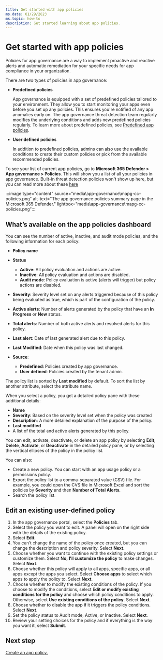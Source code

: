 ```yaml
---
title: Get started with app policies
ms.date: 01/29/2023
ms.topic: how-to
description: Get started learning about app policies.
---
```


# Get started with app policies

Policies for app governance are a way to implement proactive and reactive alerts and automatic remediation for your specific needs for app compliance in your organization.

There are two types of policies in app governance:

- **Predefined policies**

    App governance is equipped with a set of predefined policies tailored to your environment. They allow you to start monitoring your apps even before you set up any policies. This ensures you're notified of any app anomalies early on. The app governance threat detection team regularly modifies the underlying conditions and adds new predefined policies regularly. To learn more about predefined policies, see [Predefined app policies](app-governance-predefined-policies.md).

- **User defined policies**

    In addition to predefined policies, admins can also use the available conditions to create their custom policies or pick from the available recommended policies.

To see your list of current app policies, go to **Microsoft 365 Defender > App governance > Policies**. This will show you a list of all your policies in app governance. Built-in threat detection policies won't show up here, but you can read more about these [here](app-governance-anomaly-detection-alerts.md)

:::image type="content" source="media\app-governance\mapg-cc-policies.png" alt-text="The app governance policies summary page in the Microsoft 365 Defender." lightbox="media\app-governance\mapg-cc-policies.png":::

## What’s available on the app policies dashboard

You can see the number of active, inactive, and audit mode policies, and the following information for each policy:

- **Policy name**
- **Status**

  - **Active**:  All policy evaluation and actions are active.
  - **Inactive**: All policy evaluation and actions are disabled.
  - **Audit mode**: Policy evaluation is active (alerts will trigger) but policy actions are disabled.

- **Severity**: Severity level set on any alerts triggered because of this policy being evaluated as true, which is part of the configuration of the policy.
- **Active alerts**: Number of alerts generated by the policy that have an **In Progress** or **New** status.
- **Total alerts**: Number of both active alerts and resolved alerts for this policy.
- **Last alert**: Date of last generated alert due to this policy.
- **Last Modified**: Date when this policy was last changed.
- **Source**:

  - **Predefined**: Policies created by app governance.
  - **User defined**: Policies created by the tenant admin.

The policy list is sorted by **Last modified** by default. To sort the list by another attribute, select the attribute name.

When you select a policy, you get a detailed policy pane with these additional details:

- **Name**
- **Severity**: Based on the severity level set when the policy was created
- **Description**: A more detailed explanation of the purpose of the policy.
- **Last modified**
- A list of the total and active alerts generated by this policy.

You can edit, activate, deactivate, or delete an app policy by selecting **Edit**, **Delete**, **Activate**, or **Deactivate** in the detailed policy pane, or by selecting the vertical ellipses of the policy in the policy list.

You can also:

- Create a new policy. You can start with an app usage policy or a permissions policy.
- Export the policy list to a comma-separated value (CSV) file. For example, you could open the CVS file in Microsoft Excel and sort the policies by **Severity** and then **Number of Total Alerts**.
- Search the policy list.

## Edit an existing user-defined policy

1. In the app governance portal, select the **Policies** tab.
1. Select the policy you want to edit. A panel will open on the right side with the details of the existing policy.
1. Select **Edit**.
1. You can't change the name of the policy once created, but you can change the description and policy severity. Select **Next**.
1. Choose whether you want to continue with the existing policy settings or customize them. Select **No, I'll customize the policy** to make changes. Select **Next**.
1. Choose whether this policy will apply to all apps, specific apps, or all apps except the apps you select. Select **Choose apps** to select which apps to apply the policy to. Select **Next**.
1. Choose whether to modify the existing conditions of the policy. If you choose to modify the conditions, select **Edit or modify existing conditions for the policy** and choose which policy conditions to apply. Otherwise, select **Use existing conditions of the policy**. Select **Next**.
1. Choose whether to disable the app if it triggers the policy conditions. Select **Next**.
1. Set the policy status to Audit mode, Active, or Inactive. Select **Next**.
1. Review your setting choices for the policy and if everything is the way you want it, select **Submit**.

## Next step

[Create an app policy.](app-governance-app-policies-create.md)
